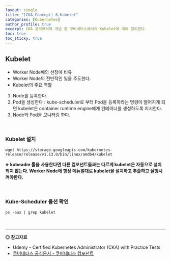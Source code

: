 ```yaml
---
layout: single
title: "[CKA Concept] 6.Kubelet"
categories: [Kubernetes]
author_profile: true
excerpt: CKA 강의에서의 개념 중 쿠버네티스에서의 Kubelet에 대해 정리한다. 
toc: true
toc_sticky: true
---
```


## Kubelet
- Worker Node배의 선장에 비유
- Worker Node의 전반적인 일을 주도한다.
- Kubelet의 주요 역할
1. Node를 등록한다.
2. Pod을 생성한다 : kube-scheduler로 부터 Pod을 등록하라는 명령이 떨어지게 되면 kubelet은 container runtime engine에게 컨테이너를 생성하도록 지시한다.
3. Node와 Pod을 모니터링 한다.

<br>

### Kubelet 설치

```shell
wget https://storage.googleapis.com/kubernetes-release/release/v1.13.0/bin/linux/amd64/kubelet
```
**※ kubeadm 툴을 사용한다면 다른 컴포넌트들과는 다르게 kubelet은 자동으로 설치되지 않는다. Worker Node에 항상 메뉴얼대로 kubelet을 설치하고 추출하고 실행시켜야한다.**

<br>

### Kube-Scheduler 옵션 확인

```shell
ps -aux | grep kubelet
```


<br>

------------------
**◎ 참고자료**
- Udemy - Certified Kubernetes Administrator (CKA) with Practice Tests
- [쿠버네티스 공식문서 - 쿠버네티스 컴포넌트](https://kubernetes.io/ko/docs/concepts/overview/components/)